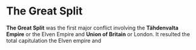 # The Great Split

**The Great Split** was the first major conflict involving the **Tähdenvalta Empire** or the Elven Empire and **Union of Britain** or London. It resulted the total capitulation the Elven empire and  